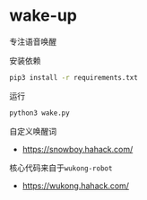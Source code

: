 # wake-up
专注语音唤醒

安装依赖
```bash
pip3 install -r requirements.txt
```

运行
```bash
python3 wake.py
```

自定义唤醒词
- https://snowboy.hahack.com/

核心代码来自于`wukong-robot`
- https://wukong.hahack.com/